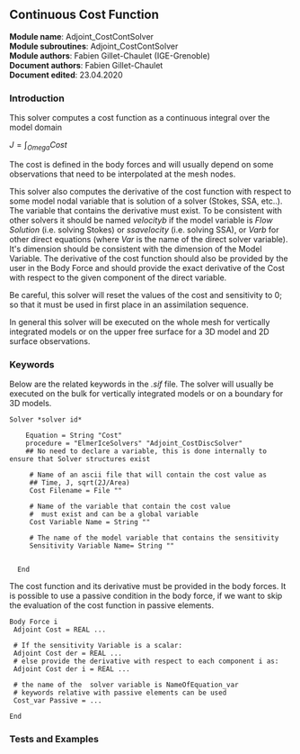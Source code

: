 ##  Continuous Cost Function

**Module name**: Adjoint_CostContSolver  
**Module subroutines**: Adjoint_CostContSolver  
**Module authors**: Fabien Gillet-Chaulet (IGE-Grenoble)  
**Document authors**: Fabien Gillet-Chaulet  
**Document edited**: 23.04.2020  


### Introduction

This solver computes a cost function as a continuous integral over the model domain

$J = \int_{Omega} Cost$

The cost is defined in the body forces and will usually depend on some observations that need to be interpolated
at the mesh nodes.


This solver also computes the derivative of the cost function with respect to some model nodal variable that is solution of a solver  (Stokes, SSA, etc..).
The variable that contains the derivative must exist. 
To be consistent with other solvers it should be named *velocityb* if the model variable is *Flow Solution* (i.e. solving Stokes) or *ssavelocity* (i.e. solving SSA), or *Varb* for other direct equations (where *Var* is the name of the direct solver variable). 
It's dimension should be consistent with the dimension of the Model Variable. The derivative of the cost function should also be provided by the user in the Body Force and should provide the exact derivative of the Cost with respect to the given component of the direct variable.

Be careful, this solver will reset the values of the cost and sensitivity to 0; so that it must be used in first place in an assimilation sequence.

In general this solver will be executed on the whole mesh for vertically integrated models or on the upper free surface
for a 3D model and 2D surface observations.


### Keywords

Below are the related keywords in the *.sif* file.
The solver will usually be executed on the bulk for vertically integrated models or on a boundary for 3D models.

```
Solver *solver id* 
  
    Equation = String "Cost"  
    procedure = "ElmerIceSolvers" "Adjoint_CostDiscSolver"
    ## No need to declare a variable, this is done internally to ensure that Solver structures exist
     
     # Name of an ascii file that will contain the cost value as
     ## Time, J, sqrt(2J/Area)
     Cost Filename = File ""
     
     # Name of the variable that contain the cost value
     #  must exist and can be a global variable
     Cost Variable Name = String ""
     
     # The name of the model variable that contains the sensitivity
     Sensitivity Variable Name= String ""
     
      
  End

```
The cost function and its derivative must be provided in the body forces.
It is possible to use a passive condition in the body force, if we want to skip the evaluation
of the cost function in passive elements.
```
Body Force i
 Adjoint Cost = REAL ...

 # If the sensitivity Variable is a scalar:
 Adjoint Cost der = REAL ...
 # else provide the derivative with respect to each component i as:
 Adjoint Cost der i = REAL ...

 # the name of the  solver variable is NameOfEquation_var
 # keywords relative with passive elements can be used
 Cost_var Passive = ...

End
```

### Tests and Examples

